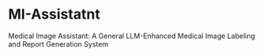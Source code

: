 # MI-Assistatnt

Medical Image Assistant: A General LLM-Enhanced Medical Image Labeling and Report Generation System